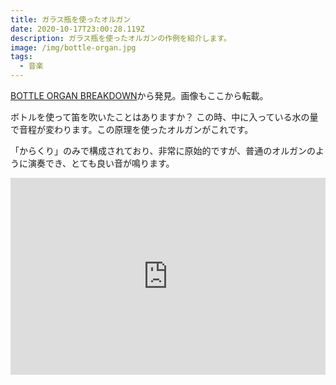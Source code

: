 ```yaml
---
title: ガラス瓶を使ったオルガン
date: 2020-10-17T23:00:28.119Z
description: ガラス瓶を使ったオルガンの作例を紹介します。
image: /img/bottle-organ.jpg
tags:
  - 音楽
---
```

[BOTTLE ORGAN BREAKDOWN](https://hackaday.com/2019/12/14/bottle-organ-breakdown/)から発見。画像もここから転載。

ボトルを使って笛を吹いたことはありますか？
この時、中に入っている水の量で音程が変わります。この原理を使ったオルガンがこれです。

「からくり」のみで構成されており、非常に原始的ですが、普通のオルガンのように演奏でき、とても良い音が鳴ります。

<iframe width="100%" height="315" src="https://www.youtube.com/embed/WM7b8FSRCv0" frameborder="0" allow="accelerometer; autoplay; clipboard-write; encrypted-media; gyroscope; picture-in-picture" allowfullscreen></iframe>
